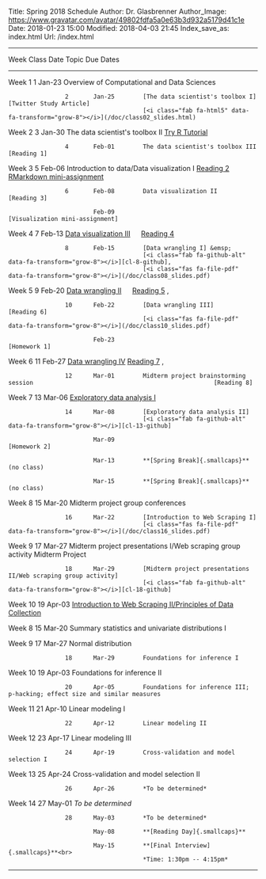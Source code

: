 Title: Spring 2018 Schedule
Author: Dr. Glasbrenner
Author_Image: https://www.gravatar.com/avatar/49802fdfa5a0e63b3d932a5179d41c1e
Date: 2018-01-23 15:00
Modified: 2018-04-03 21:45
Index_save_as: index.html
Url: /index.html

-----------------------------------------------------------------------------------------------------------------------------------------------------------------
Week                Class   Date          Topic                                                                                   Due Dates
------------------- ------- ------------- --------------------------------------------------------------------------------------- -------------------------------
Week 1              1       Jan-23        Overview of Computational and Data Sciences

                    2       Jan-25        [The data scientist's toolbox I]                                                        [Twitter Study Article]
                                          [<i class="fab fa-html5" data-fa-transform="grow-8"></i>](/doc/class02_slides.html)

Week 2              3       Jan-30        The data scientist's toolbox II                                                         [Try R Tutorial]

                    4       Feb-01        The data scientist's toolbox III                                                        [Reading 1]

Week 3              5       Feb-06        Introduction to data/Data visualization I                                               [Reading 2]<br>
                                                                                                                                  [RMarkdown mini-assignment]

                    6       Feb-08        Data visualization II                                                                   [Reading 3]
                    
                            Feb-09                                                                                                [Visualization mini-assignment]

Week 4              7       Feb-13        [Data visualization III] &emsp;                                                         [Reading 4]
                                          [<i class="fas fa-file-pdf" data-fa-transform="grow-8"></i>](/doc/class07_slides.pdf)

                    8       Feb-15        [Data wrangling I] &emsp;
                                          [<i class="fab fa-github-alt" data-fa-transform="grow-8"></i>][cl-8-github], 
                                          [<i class="fas fa-file-pdf" data-fa-transform="grow-8"></i>](/doc/class08_slides.pdf)

Week 5              9       Feb-20        [Data wrangling II] &emsp;                                                              [Reading 5]
                                          [<i class="fab fa-github-alt" data-fa-transform="grow-8"></i>][cl-8-github], 
                                          [<i class="fas fa-file-pdf" data-fa-transform="grow-8"></i>](/doc/class09_slides.pdf)

                    10      Feb-22        [Data wrangling III]                                                                    [Reading 6]
                                          [<i class="fas fa-file-pdf" data-fa-transform="grow-8"></i>](/doc/class10_slides.pdf)
                    
                            Feb-23                                                                                                [Homework 1]

Week 6              11      Feb-27        [Data wrangling IV]                                                                     [Reading 7]
                                          [<i class="fab fa-github-alt" data-fa-transform="grow-8"></i>][cl-11-github], 
                                          [<i class="fas fa-file-pdf" data-fa-transform="grow-8"></i>](/doc/class11_slides.pdf)

                    12      Mar-01        Midterm project brainstorming session                                                   [Reading 8]

Week 7              13      Mar-06        [Exploratory data analysis I]
                                          [<i class="fab fa-github-alt" data-fa-transform="grow-8"></i>][cl-13-github]

                    14      Mar-08        [Exploratory data analysis II] 
                                          [<i class="fab fa-github-alt" data-fa-transform="grow-8"></i>][cl-13-github]

                            Mar-09                                                                                                [Homework 2]

                            Mar-13        **[Spring Break]{.smallcaps}** (no class)

                            Mar-15        **[Spring Break]{.smallcaps}** (no class)

Week 8              15      Mar-20        Midterm project group conferences

                    16      Mar-22        [Introduction to Web Scraping I]
                                          [<i class="fas fa-file-pdf" data-fa-transform="grow-8"></i>](/doc/class16_slides.pdf)

Week 9              17      Mar-27        Midterm project presentations I/Web scraping group activity                             Midterm Project

                    18      Mar-29        [Midterm project presentations II/Web scraping group activity]
                                          [<i class="fab fa-github-alt" data-fa-transform="grow-8"></i>][cl-18-github]

Week 10             19      Apr-03        [Introduction to Web Scraping II/Principles of Data Collection]
                                          [<i class="fas fa-file-pdf" data-fa-transform="grow-8"></i>](/doc/class19_slides.pdf)

Week 8              15      Mar-20        Summary statistics and univariate distributions I

Week 9              17      Mar-27        Normal distribution

                    18      Mar-29        Foundations for inference I

Week 10             19      Apr-03        Foundations for inference II

                    20      Apr-05        Foundations for inference III; p-hacking; effect size and similar measures

Week 11             21      Apr-10        Linear modeling I

                    22      Apr-12        Linear modeling II

Week 12             23      Apr-17        Linear modeling III

                    24      Apr-19        Cross-validation and model selection I

Week 13             25      Apr-24        Cross-validation and model selection II

                    26      Apr-26        *To be determined*

Week 14             27      May-01        *To be determined*

                    28      May-03        *To be determined*

                            May-08        **[Reading Day]{.smallcaps}**

                            May-15        **[Final Interview]{.smallcaps}**<br>
                                          *Time: 1:30pm -- 4:15pm*
-----------------------------------------------------------------------------------------------------------------------------------------------------------------

[Reading 1]:                                                     /assignments/reading-1/
[Reading 2]:                                                     /assignments/reading-2/
[Reading 3]:                                                     /assignments/reading-3/
[Reading 4]:                                                     /assignments/reading-4/
[Reading 5]:                                                     /assignments/reading-5/
[Reading 6]:                                                     /assignments/reading-6/
[Reading 7]:                                                     /assignments/reading-7/
[Reading 8]:                                                     /assignments/reading-8/
[Homework 1]:                                                    /assignments/homework-1/
[Homework 2]:                                                    /assignments/homework-2/
[Try R Tutorial]:                                                /assignments/try-r-tutorial-mini-assignment/
[Twitter Study Article]:                                         /assignments/introductions-and-twitter-election-mini-assignment/
[RMarkdown mini-assignment]:                                     /assignments/rmarkdown-mini-assignment/
[Visualization mini-assignment]:                                 /assignments/visualization-mini-assignment/
[The data scientist's toolbox I]:                                /materials/class-2/ 
[Data visualization III]:                                        /materials/class-7/
[Data wrangling I]:                                              /materials/class-8/
[Data wrangling II]:                                             /materials/class-9/
[Data wrangling III]:                                            /materials/class-10/
[Data wrangling IV]:                                             /materials/class-11/
[Exploratory data analysis I]:                                   /materials/class-13/
[Exploratory data analysis II]:                                  /materials/class-14/
[Introduction to Web Scraping I]:                                /materials/class-16/
[Midterm project presentations II/Web scraping group activity]:  /materials/class-18/
[Introduction to Web Scraping II/Principles of Data Collection]: /materials/class-19/
[cl-8-github]:                                                   https://classroom.github.com/a/xku1H3sP
[cl-11-github]:                                                  https://masoncds101.slack.com/archives/C8WQJ0GTB/p1519755978000359
[cl-13-github]:                                                  https://masoncds101.slack.com/archives/C8WQJ0GTB/p1520361454000399
[cl-18-github]:                                                  https://masoncds101.slack.com/archives/C8WQJ0GTB/p1522347635000427

